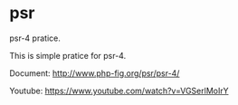 # psr
psr-4 pratice.

This is simple pratice for psr-4.

Document:
  http://www.php-fig.org/psr/psr-4/
  
Youtube:
  https://www.youtube.com/watch?v=VGSerlMoIrY
